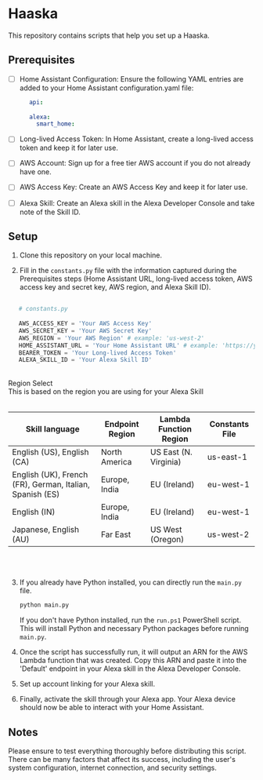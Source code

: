 
#   Haaska

This repository contains scripts that help you set up a Haaska.

## Prerequisites

 - [ ] Home Assistant Configuration: Ensure the following YAML entries
       are added to your Home Assistant configuration.yaml file:
       
 ```yaml
       api:
       
       alexa:   
         smart_home: 
 ```
 
 - [ ] Long-lived Access Token: In Home Assistant, create a long-lived
       access token and keep it for later use.

    

 - [ ] AWS Account: Sign up for a free tier AWS account if you do not
       already have one.

    

 - [ ] AWS Access Key: Create an AWS Access Key and keep it for later
       use.

    

 - [ ] Alexa Skill: Create an Alexa skill in the Alexa Developer Console
       and take note of the Skill ID.

    

## Setup

1.  Clone this repository on your local machine.
    
2.  Fill in the `constants.py` file with the information captured during the Prerequisites steps (Home Assistant URL, long-lived access token, AWS access key and secret key, AWS region, and Alexa Skill ID).
    
 ```py
    
    # constants.py
    
    AWS_ACCESS_KEY = 'Your AWS Access Key'
    AWS_SECRET_KEY = 'Your AWS Secret Key'
    AWS_REGION = 'Your AWS Region' # example: 'us-west-2'
    HOME_ASSISTANT_URL = 'Your Home Assistant URL' # example: 'https://your-home-assistant-url.com'
    BEARER_TOKEN = 'Your Long-lived Access Token'
    ALEXA_SKILL_ID = 'Your Alexa Skill ID'
```
<br>
Region Select<br>
This is based on the region you are using for your Alexa Skill
<br>

<br>

| Skill language                                             |  Endpoint Region               |  Lambda Function Region |   Constants File |
|------------------------------------------------------------|--------------------------------|-------------------------|------------------|
|  English (US), English (CA)                                |  North America                 |  US East (N. Virginia)  |  us-east-1       |
|  English (UK), French (FR), German, Italian, Spanish (ES)  |  Europe, India                 | EU (Ireland)            |  eu-west-1       |
|  English (IN)                                              | Europe, India                  | EU (Ireland)            |  eu-west-1       |
|  Japanese, English (AU)                                    |  Far East                      | US West (Oregon)        |   us-west-2      |


<br>
<br>


3.  If you already have Python installed, you can directly run the `main.py` file.
    
    ```bash
    python main.py
    ```
    If you don't have Python installed, run the `run.ps1` PowerShell script. 
    This will install Python and necessary Python packages before running `main.py`.
    
4.  Once the script has successfully run, it will output an ARN for the AWS Lambda function that was created. Copy this ARN and paste it into the 'Default' endpoint in your Alexa skill in the Alexa Developer Console.
    
5.  Set up account linking for your Alexa skill.
    
6.  Finally, activate the skill through your Alexa app. Your Alexa device should now be able to interact with your Home Assistant.
    

## Notes

Please ensure to test everything thoroughly before distributing this script. There can be many factors that affect its success, including the user's system configuration, internet connection, and security settings.
